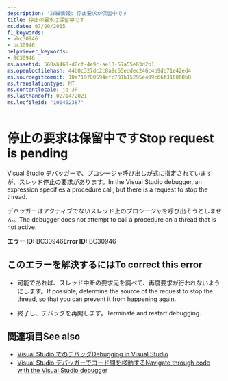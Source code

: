 ```yaml
---
description: '詳細情報: 停止要求が保留中です'
title: 停止の要求は保留中です
ms.date: 07/20/2015
f1_keywords:
- vbc30946
- bc30946
helpviewer_keywords:
- BC30946
ms.assetid: 560ab468-d8cf-4e9c-ae13-57a55e83d2b1
ms.openlocfilehash: 44b0c327dc2c8a9c65eddec246c4b9dc71e42ed4
ms.sourcegitcommit: 10e719780594efc781b15295e499c66f316068b8
ms.translationtype: MT
ms.contentlocale: ja-JP
ms.lasthandoff: 02/14/2021
ms.locfileid: "100462387"
---
```

# <a name="stop-request-is-pending"></a><span data-ttu-id="c45aa-103">停止の要求は保留中です</span><span class="sxs-lookup"><span data-stu-id="c45aa-103">Stop request is pending</span></span>

<span data-ttu-id="c45aa-104">Visual Studio デバッガーで、プロシージャ呼び出しが式に指定されていますが、スレッド停止の要求があります。</span><span class="sxs-lookup"><span data-stu-id="c45aa-104">In the Visual Studio debugger, an expression specifies a procedure call, but there is a request to stop the thread.</span></span>  
  
 <span data-ttu-id="c45aa-105">デバッガーはアクティブでないスレッド上のプロシージャを呼び出そうとしません。</span><span class="sxs-lookup"><span data-stu-id="c45aa-105">The debugger does not attempt to call a procedure on a thread that is not active.</span></span>  
  
 <span data-ttu-id="c45aa-106">**エラー ID:** BC30946</span><span class="sxs-lookup"><span data-stu-id="c45aa-106">**Error ID:** BC30946</span></span>  
  
## <a name="to-correct-this-error"></a><span data-ttu-id="c45aa-107">このエラーを解決するには</span><span class="sxs-lookup"><span data-stu-id="c45aa-107">To correct this error</span></span>  
  
- <span data-ttu-id="c45aa-108">可能であれば、スレッド中断の要求元を調べて、再度要求が行われないようにします。</span><span class="sxs-lookup"><span data-stu-id="c45aa-108">If possible, determine the source of the request to stop the thread, so that you can prevent it from happening again.</span></span>  
  
- <span data-ttu-id="c45aa-109">終了し、デバッグを再開します。</span><span class="sxs-lookup"><span data-stu-id="c45aa-109">Terminate and restart debugging.</span></span>  
  
## <a name="see-also"></a><span data-ttu-id="c45aa-110">関連項目</span><span class="sxs-lookup"><span data-stu-id="c45aa-110">See also</span></span>

- [<span data-ttu-id="c45aa-111">Visual Studio でのデバッグ</span><span class="sxs-lookup"><span data-stu-id="c45aa-111">Debugging in Visual Studio</span></span>](/visualstudio/debugger/debugger-feature-tour)
- [<span data-ttu-id="c45aa-112">Visual Studio デバッガーでコード間を移動する</span><span class="sxs-lookup"><span data-stu-id="c45aa-112">Navigate through code with the Visual Studio debugger</span></span>](/visualstudio/debugger/navigating-through-code-with-the-debugger)
